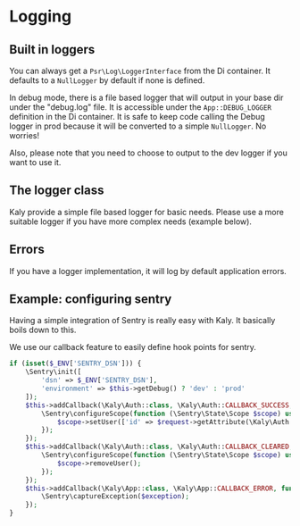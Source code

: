 # Logging

## Built in loggers

You can always get a `Psr\Log\LoggerInterface` from the Di container. It defaults to a `NullLogger` by default if none is defined.

In debug mode, there is a file based logger that will output in your base dir under the "debug.log" file. 
It is accessible under the `App::DEBUG_LOGGER` definition in the Di container. It is safe to keep code calling the Debug logger in prod
because it will be converted to a simple `NullLogger`. No worries!

Also, please note that you need to choose to output to the dev logger if you want to use it.

## The logger class

Kaly provide a simple file based logger for basic needs. Please use a more suitable logger if you have more complex needs (example below).

## Errors

If you have a logger implementation, it will log by default application errors.

## Example: configuring sentry

Having a simple integration of Sentry is really easy with Kaly. It basically boils down to this.

We use our callback feature to easily define hook points for sentry.

```php
if (isset($_ENV['SENTRY_DSN'])) {
    \Sentry\init([
        'dsn' => $_ENV['SENTRY_DSN'],
        'environment' => $this->getDebug() ? 'dev' : 'prod'
    ]);
    $this->addCallback(\Kaly\Auth::class, \Kaly\Auth::CALLBACK_SUCCESS, function (ServerRequestInterface $request) {
        \Sentry\configureScope(function (\Sentry\State\Scope $scope) use ($request) {
            $scope->setUser(['id' => $request->getAttribute(\Kaly\Auth::ATTR_USER_ID)]);
        });
    });
    $this->addCallback(\Kaly\Auth::class, \Kaly\Auth::CALLBACK_CLEARED, function (ServerRequestInterface $request) {
        \Sentry\configureScope(function (\Sentry\State\Scope $scope) use ($request) {
            $scope->removeUser();
        });
    });
    $this->addCallback(\Kaly\App::class, \Kaly\App::CALLBACK_ERROR, function (Throwable $exception) {
        \Sentry\captureException($exception);
    });
}
```
